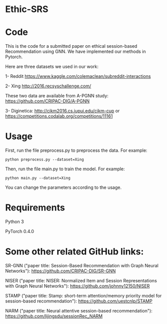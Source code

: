 # Ethic-SRS
# Code 
This is the code for a submitted paper on ethical session-based Recommendation using GNN.
We have implemented our methods in Pytorch.

Here are three datasets we used in our work:

1- Reddit https://www.kaggle.com/colemaclean/subreddit-interactions

2- Xing http://2016.recsyschallenge.com/

These two data are available from A-PGNN study: https://github.com/CRIPAC-DIG/A-PGNN

3- Diginetica: http://cikm2016.cs.iupui.edu/cikm-cup or https://competitions.codalab.org/competitions/11161

# Usage
First, run the file preprocess.py to preprocess the data.
For example:

```python preprocess.py --dataset=Xing```

Then, run the file main.py to train the model.
For example: 

```python main.py --dataset=Xing```

You can change the parameters according to the usage.

# Requirements
Python 3

PyTorch 0.4.0

# Some other related GitHub links:
SR-GNN ("paper title: Session-Based Recommendation with Graph Neural Networks"): https://github.com/CRIPAC-DIG/SR-GNN

NISER ("paper title: NISER: Normalized Item and Session Representations with Graph Neural Networks"): https://github.com/johnny12150/NISER

STAMP ("paper title: Stamp: short-term attention/memory priority model for session-based recommendation"): https://github.com/uestcnlp/STAMP

NARM ("paper title: Neural attentive session-based recommendation"): https://github.com/lijingsdu/sessionRec_NARM
